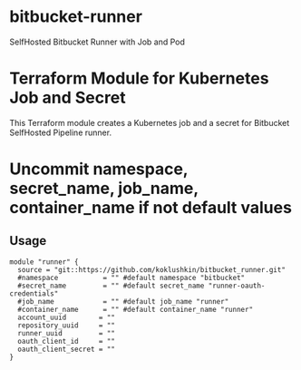 # bitbucket-runner
SelfHosted Bitbucket Runner with Job and Pod
# Terraform Module for Kubernetes Job and Secret

This Terraform module creates a Kubernetes job and a secret for Bitbucket SelfHosted Pipeline runner.

# Uncommit namespace, secret_name, job_name, container_name if not default values

## Usage

```hcl
module "runner" {
  source = "git::https://github.com/koklushkin/bitbucket_runner.git"
  #namespace           = "" #default namespace "bitbucket"
  #secret_name         = "" #default secret_name "runner-oauth-credentials"
  #job_name            = "" #default job_name "runner"
  #container_name      = "" #default container_name "runner"
  account_uuid        = ""
  repository_uuid     = ""
  runner_uuid         = ""
  oauth_client_id     = ""
  oauth_client_secret = ""
}
